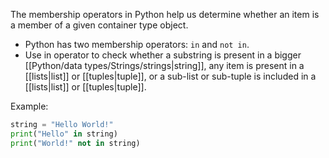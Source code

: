 The membership operators in Python help us determine whether an item is a member of a given container type object.
- Python has two membership operators: `in` and `not in`.
- Use in operator to check whether a substring is present in a bigger [[Python/data types/Strings/strings|string]], any item is present in a [[lists|list]] or [[tuples|tuple]], or a sub-list or sub-tuple is included in a [[lists|list]] or [[tuples|tuple]].

Example:
```Python
string = "Hello World!"
print("Hello" in string)
print("World!" not in string)
```
